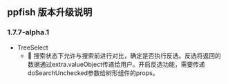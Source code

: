 ## ppfish 版本升级说明

### 1.7.7-alpha.1
- TreeSelect
  - 🐛 搜索状态下允许与搜索前进行对比，确定是否执行反选。反选将返回的数据通过extra.valueObject传递给用户。开启反选功能，需要传递doSearchUnchecked参数给树形组件的props。
